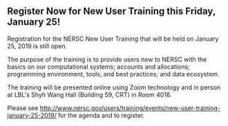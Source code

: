 ## Register Now for New User Training this Friday, January 25!

Registration for the NERSC New User Training that will be held on January 25, 
2019 is still open.

The purpose of the training is to provide users new to NERSC with the basics on 
our computational systems; accounts and allocations; programming environment, 
tools, and best practices; and data ecosystem.

The training will be presented online using Zoom technology and in person at
LBL's Shyh Wang Hall (Building 59, CRT) in Room 4016.

Please see 
<http://www.nersc.gov/users/training/events/new-user-training-january-25-2019/>
for the agenda and to register. 
